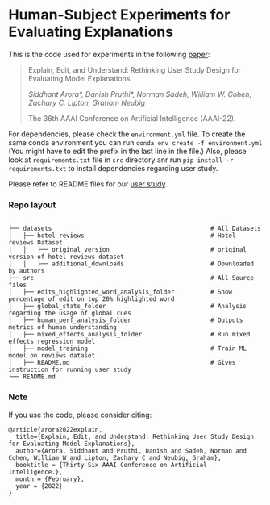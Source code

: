 # Human-Subject Experiments for Evaluating Explanations

This is the code used for experiments in the following [paper](https://arxiv.org/abs/2112.09669): 

> Explain, Edit, and Understand: Rethinking User Study Design for Evaluating Model Explanations
> 
> *Siddhant Arora\*, Danish Pruthi\*, Norman Sadeh, William W. Cohen, Zachary C. Lipton, Graham Neubig*
> 
> The 36th AAAI Conference on Artificial Intelligence (AAAI-22).

For dependencies, please check the `environment.yml` file. To create the same conda environment you can run `conda env create -f environment.yml` (You might have to edit the prefix in the last line in the file.) Also, please look at `requirements.txt` file in `src` directory anr run `pip install -r requirements.txt` to install dependencies regarding user study.

Please refer to README files for our [user study](src/README.md).  

### Repo layout

    .
    ├── datasets                                            # All Datasets
    │   ├── hotel reviews                                   # Hotel reviews Dataset
    │   │   ├── original version                            # original version of hotel reviews dataset
    │   │   ├── additional_downloads                        # Downloaded by authors
    ├── src                                                 # All Source files
    │   ├── edits_highlighted_word_analysis_folder          # Show percentage of edit on top 20% highlighted word
    │   ├── global_stats_folder                             # Analysis regarding the usage of global cues
    │   ├── human_perf_analysis_folder                      # Outputs metrics of human understanding
    │   ├── mixed_effects_analysis_folder                   # Run mixed effects regression model
    │   ├── model_training                                  # Train ML model on reviews dataset
    │   ├── README.md                                       # Gives instruction for running user study
    └── README.md

### Note

If you use the code, please consider citing:

```
@article{arora2022explain,
  title={Explain, Edit, and Understand: Rethinking User Study Design for Evaluating Model Explanations},
  author={Arora, Siddhant and Pruthi, Danish and Sadeh, Norman and Cohen, William W and Lipton, Zachary C and Neubig, Graham},
  booktitle = {Thirty-Six AAAI Conference on Artificial Intelligence.},
  month = {February},
  year = {2022}
}
